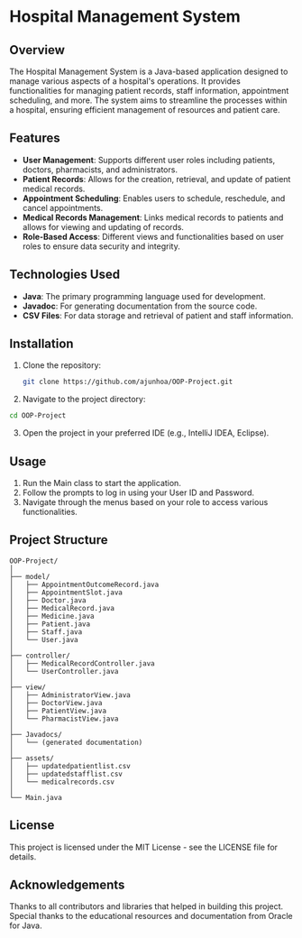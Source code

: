# Hospital Management System

## Overview
The Hospital Management System is a Java-based application designed to manage various aspects of a hospital's operations. It provides functionalities for managing patient records, staff information, appointment scheduling, and more. The system aims to streamline the processes within a hospital, ensuring efficient management of resources and patient care.

## Features
- **User  Management**: Supports different user roles including patients, doctors, pharmacists, and administrators.
- **Patient Records**: Allows for the creation, retrieval, and update of patient medical records.
- **Appointment Scheduling**: Enables users to schedule, reschedule, and cancel appointments.
- **Medical Records Management**: Links medical records to patients and allows for viewing and updating of records.
- **Role-Based Access**: Different views and functionalities based on user roles to ensure data security and integrity.

## Technologies Used
- **Java**: The primary programming language used for development.
- **Javadoc**: For generating documentation from the source code.
- **CSV Files**: For data storage and retrieval of patient and staff information.

## Installation
1. Clone the repository:
   ```bash
   git clone https://github.com/ajunhoa/OOP-Project.git

2. Navigate to the project directory:
```bash
cd OOP-Project
```
3. Open the project in your preferred IDE (e.g., IntelliJ IDEA, Eclipse).

## Usage
1. Run the Main class to start the application.
2. Follow the prompts to log in using your User ID and Password.
3. Navigate through the menus based on your role to access various functionalities.

## Project Structure
```
OOP-Project/
│
├── model/
│   ├── AppointmentOutcomeRecord.java
│   ├── AppointmentSlot.java
│   ├── Doctor.java
│   ├── MedicalRecord.java
│   ├── Medicine.java
│   ├── Patient.java
│   ├── Staff.java
│   └── User.java
│
├── controller/
│   ├── MedicalRecordController.java
│   └── UserController.java
│
├── view/
│   ├── AdministratorView.java
│   ├── DoctorView.java
│   ├── PatientView.java
│   └── PharmacistView.java
│
├── Javadocs/
│   └── (generated documentation)
│
├── assets/
│   ├── updatedpatientlist.csv
│   ├── updatedstafflist.csv
│   └── medicalrecords.csv
│
└── Main.java
```

## License
This project is licensed under the MIT License - see the LICENSE file for details.

## Acknowledgements
Thanks to all contributors and libraries that helped in building this project.
Special thanks to the educational resources and documentation from Oracle for Java.
